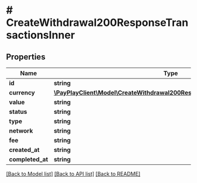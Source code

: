 # # CreateWithdrawal200ResponseTransactionsInner

## Properties

Name | Type | Description | Notes
------------ | ------------- | ------------- | -------------
**id** | **string** |  |
**currency** | [**\PayPlayClient\Model\CreateWithdrawal200ResponseTransactionsInnerCurrency**](CreateWithdrawal200ResponseTransactionsInnerCurrency.md) |  |
**value** | **string** |  |
**status** | **string** |  |
**type** | **string** |  |
**network** | **string** |  |
**fee** | **string** |  |
**created_at** | **string** |  |
**completed_at** | **string** |  |

[[Back to Model list]](../../README.md#models) [[Back to API list]](../../README.md#endpoints) [[Back to README]](../../README.md)
